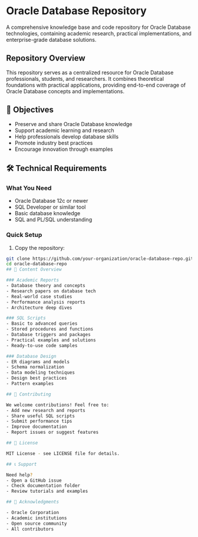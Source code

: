 # Oracle Database Repository

A comprehensive knowledge base and code repository for Oracle Database technologies, containing academic research, practical implementations, and enterprise-grade database solutions.

## Repository Overview

This repository serves as a centralized resource for Oracle Database professionals, students, and researchers. It combines theoretical foundations with practical applications, providing end-to-end coverage of Oracle Database concepts and implementations.
## 🎯 Objectives

- Preserve and share Oracle Database knowledge
- Support academic learning and research
- Help professionals develop database skills
- Promote industry best practices
- Encourage innovation through examples

## 🛠 Technical Requirements

### What You Need
- Oracle Database 12c or newer
- SQL Developer or similar tool
- Basic database knowledge
- SQL and PL/SQL understanding

### Quick Setup
1. Copy the repository:
```bash
git clone https://github.com/your-organization/oracle-database-repo.git
cd oracle-database-repo
## 📁 Content Overview

### Academic Reports
- Database theory and concepts
- Research papers on database tech
- Real-world case studies
- Performance analysis reports
- Architecture deep dives

### SQL Scripts
- Basic to advanced queries
- Stored procedures and functions
- Database triggers and packages
- Practical examples and solutions
- Ready-to-use code samples

### Database Design
- ER diagrams and models
- Schema normalization
- Data modeling techniques
- Design best practices
- Pattern examples

## 🤝 Contributing

We welcome contributions! Feel free to:
- Add new research and reports
- Share useful SQL scripts
- Submit performance tips
- Improve documentation
- Report issues or suggest features

## 📄 License

MIT License - see LICENSE file for details.

## 📞 Support

Need help?
- Open a GitHub issue
- Check documentation folder
- Review tutorials and examples

## 🙏 Acknowledgments

- Oracle Corporation
- Academic institutions
- Open source community
- All contributors

